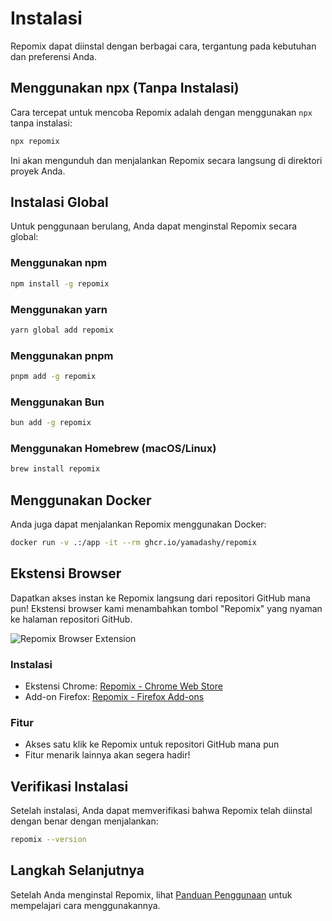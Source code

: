 # Instalasi


Repomix dapat diinstal dengan berbagai cara, tergantung pada kebutuhan dan preferensi Anda.

## Menggunakan npx (Tanpa Instalasi)

Cara tercepat untuk mencoba Repomix adalah dengan menggunakan `npx` tanpa instalasi:

```bash
npx repomix
```

Ini akan mengunduh dan menjalankan Repomix secara langsung di direktori proyek Anda.

## Instalasi Global

Untuk penggunaan berulang, Anda dapat menginstal Repomix secara global:

### Menggunakan npm

```bash
npm install -g repomix
```

### Menggunakan yarn

```bash
yarn global add repomix
```

### Menggunakan pnpm

```bash
pnpm add -g repomix
```

### Menggunakan Bun

```bash
bun add -g repomix
```

### Menggunakan Homebrew (macOS/Linux)

```bash
brew install repomix
```

## Menggunakan Docker

Anda juga dapat menjalankan Repomix menggunakan Docker:

```bash
docker run -v .:/app -it --rm ghcr.io/yamadashy/repomix
```

## Ekstensi Browser

Dapatkan akses instan ke Repomix langsung dari repositori GitHub mana pun! Ekstensi browser kami menambahkan tombol "Repomix" yang nyaman ke halaman repositori GitHub.

![Repomix Browser Extension](/images/docs/browser-extension.png)

### Instalasi
- Ekstensi Chrome: [Repomix - Chrome Web Store](https://chromewebstore.google.com/detail/repomix/fimfamikepjgchehkohedilpdigcpkoa)
- Add-on Firefox: [Repomix - Firefox Add-ons](https://addons.mozilla.org/firefox/addon/repomix/)

### Fitur
- Akses satu klik ke Repomix untuk repositori GitHub mana pun
- Fitur menarik lainnya akan segera hadir!

## Verifikasi Instalasi

Setelah instalasi, Anda dapat memverifikasi bahwa Repomix telah diinstal dengan benar dengan menjalankan:

```bash
repomix --version
```

## Langkah Selanjutnya

Setelah Anda menginstal Repomix, lihat [Panduan Penggunaan](usage.md) untuk mempelajari cara menggunakannya.

